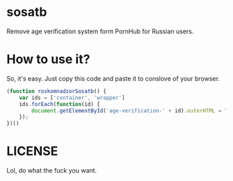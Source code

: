 # sosatb
Remove age verification system form PornHub for Russian users.

# How to use it?

So, it's easy. Just copy this code and paste it to conslove of your browser.

```js
(function roskomnadzorSosatb() {
    var ids = ['container', 'wrapper']
    ids.forEach(function(id) {
        document.getElementById('age-verification-' + id).outerHTML = "";
    });
})()
```

# LICENSE
Lol, do what the fuck you want.
